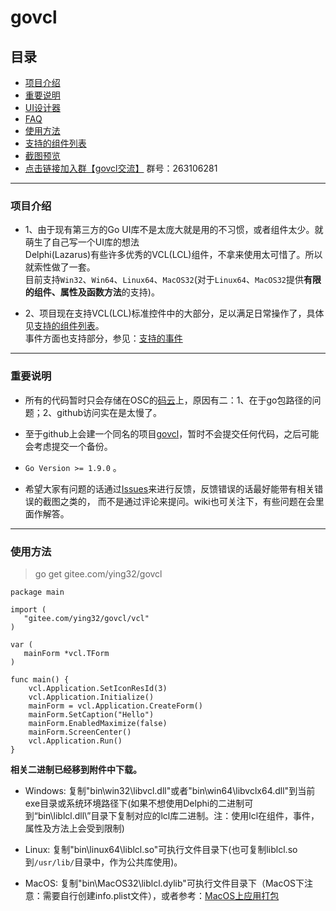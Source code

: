 # govcl

## 目录
* [项目介绍](#项目介绍)
* [重要说明](#重要说明)
* [UI设计器](https://gitee.com/ying32/govcl/wikis/pages?title=%E5%89%8D%E8%A8%80&parent=%E8%AE%BE%E8%AE%A1%E5%99%A8%E5%B8%AE%E5%8A%A9)
* [FAQ](https://gitee.com/ying32/govcl/wikis/pages)
* [使用方法](#使用方法)
* [支持的组件列表](https://gitee.com/ying32/govcl/wikis/pages?title=%E6%94%AF%E6%8C%81%E7%9A%84%E7%BB%84%E4%BB%B6%E5%88%97%E8%A1%A8&parent=)
* [截图预览](https://gitee.com/ying32/govcl/tree/master/Screenshot)
* [点击链接加入群【govcl交流】](https://jq.qq.com/?_wv=1027&k=5Sv7Qiq) 群号：263106281

---
### 项目介绍

* 1、由于现有第三方的Go UI库不是太庞大就是用的不习惯，或者组件太少。就萌生了自己写一个UI库的想法  
     Delphi(Lazarus)有些许多优秀的VCL(LCL)组件，不拿来使用太可惜了。所以就索性做了一套。  
     目前支持`Win32`、`Win64`、`Linux64`、`MacOS32`(对于`Linux64`、`MacOS32`提供**有限的组件、属性及函数方法**的支持)。      
 
* 2、项目现在支持VCL(LCL)标准控件中的大部分，足以满足日常操作了，具体见[支持的组件列表](https://gitee.com/ying32/govcl/wikis/pages?title=%E6%94%AF%E6%8C%81%E7%9A%84%E7%BB%84%E4%BB%B6%E5%88%97%E8%A1%A8&parent=)。  
     事件方面也支持部分，参见：[支持的事件](https://gitee.com/ying32/govcl/wikis/pages?title=%E6%94%AF%E6%8C%81%E7%9A%84%E4%BA%8B%E4%BB%B6&parent=)    
 
---
### 重要说明
* 所有的代码暂时只会存储在OSC的[码云](https://gitee.com/ying32/govcl)上，原因有二：1、在于go包路径的问题；2、github访问实在是太慢了。  

* 至于github上会建一个同名的项目[govcl](https://github.com/ying32/govcl)，暂时不会提交任何代码，之后可能会考虑提交一个备份。    
 
* `Go Version >= 1.9.0` 。  

* 希望大家有问题的话通过[Issues](https://gitee.com/ying32/govcl/issues)来进行反馈，反馈错误的话最好能带有相关错误的截图之类的， 而不是通过评论来提问。wiki也可关注下，有些问题在会里面作解答。  

---
### 使用方法
> go get gitee.com/ying32/govcl  

```golang
package main

import (
   "gitee.com/ying32/govcl/vcl"
)

var (
   mainForm *vcl.TForm
)

func main() {
    vcl.Application.SetIconResId(3)
    vcl.Application.Initialize()
    mainForm = vcl.Application.CreateForm()
    mainForm.SetCaption("Hello")
    mainForm.EnabledMaximize(false)
    mainForm.ScreenCenter()
    vcl.Application.Run()
}

```  
**相关二进制已经移到附件中下载。**  

* Windows: 复制"bin\win32\libvcl.dll"或者"bin\win64\libvclx64.dll"到当前exe目录或系统环境路径下(如果不想使用Delphi的二进制可到“bin\liblcl.dll\”目录下复制对应的lcl库二进制。注：使用lcl在组件，事件，属性及方法上会受到限制)  

* Linux: 复制"bin\linux64\liblcl.so"可执行文件目录下(也可复制liblcl.so到`/usr/lib/`目录中，作为公共库使用)。  

* MacOS: 复制"bin\MacOS32\liblcl.dylib"可执行文件目录下（MacOS下注意：需要自行创建info.plist文件），或者参考：[MacOS上应用打包](https://gitee.com/ying32/govcl/wikis/pages?title=MacOS%E4%B8%8A%E5%BA%94%E7%94%A8%E6%89%93%E5%8C%85&parent=FQA) 


 